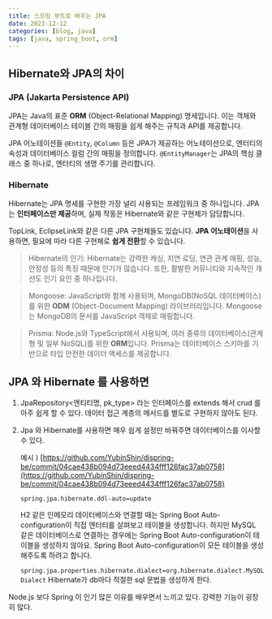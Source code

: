 ```yaml
---
title: 스프링 부트로 배우는 JPA
date: 2023-12-12
categories: [blog, java]
tags: [java, spring_boot, orm]
---
```



## Hibernate와 JPA의 차이

### JPA (Jakarta Persistence API)
JPA는 Java의 표준 **ORM** (Object-Relational Mapping) 명세입니다. 이는 객체와 관계형 데이터베이스 테이블 간의 매핑을 쉽게 해주는 규칙과 API를 제공합니다.

JPA 어노테이션들 
`@Entity`, `@Column` 등은 JPA가 제공하는 어노테이션으로, 엔터티의 속성과 데이터베이스 컬럼 간의 매핑을 정의합니다. `@EntityManager`는 JPA의 핵심 클래스 중 하나로, 엔터티의 생명 주기를 관리합니다.

### Hibernate
Hibernate는 JPA 명세를 구현한 가장 널리 사용되는 프레임워크 중 하나입니다. JPA는 **인터페이스만 제공**하며, 실제 작동은 Hibernate와 같은 구현체가 담당합니다.

TopLink, EclipseLink와 같은 다른 JPA 구현체들도 있습니다. **JPA 어노테이션**을 사용하면, 필요에 따라 다른 구현체로 **쉽게 전환**할 수 있습니다.

> Hibernate의 인기: Hibernate는 강력한 캐싱, 지연 로딩, 연관 관계 매핑, 성능, 안정성 등의 특징 때문에 인기가 많습니다. 또한, 활발한 커뮤니티와 지속적인 개선도 인기 요인 중 하나입니다.

> Mongoose: JavaScript와 함께 사용되며, MongoDB(NoSQL 데이터베이스)를 위한 **ODM** (Object-Document Mapping) 라이브러리입니다. Mongoose는 MongoDB의 문서를 JavaScript 객체로 매핑합니다.

> Prisma: Node.js와 TypeScript에서 사용되며, 여러 종류의 데이터베이스(관계형 및 일부 NoSQL)를 위한 **ORM**입니다. Prisma는 데이터베이스 스키마를 기반으로 타입 안전한 데이터 액세스를 제공합니다.

## JPA 와 Hibernate 를 사용하면 

1. JpaRepository<엔티티명, pk_type> 라는 인터페이스를 extends 해서 crud 를 아주 쉽게 할 수 있다. 데이터 접근 계층의 메서드를 별도로 구현하지 않아도 된다.
2. Jpa 와 Hibernate를 사용하면 매우 쉽게 설정만 바꿔주면 데이터베이스를 이사할 수 있다.

    예시 ) [https://github.com/YubinShin/dispring-be/commit/04cae438b094d73eeed4434fff126fac37ab0758](https://github.com/YubinShin/dispring-be/commit/04cae438b094d73eeed4434fff126fac37ab0758)

    `spring.jpa.hibernate.ddl-auto=update`

    H2 같은 인메모리 데이터베이스와 연결할 때는 Spring Boot Auto-configuration이 직접 엔터티를 살펴보고 테이블을 생성합니다.
    하지만 MySQL 같은 데이터베이스로 연결하는 경우에는 Spring Boot Auto-configuration이 테이블을 생성하지 않아요.
    Spring Boot Auto-configuration이 모든 테이블을 생성해주도록 하려고 합니다.

    `spring.jpa.properties.hibernate.dialect=org.hibernate.dialect.MySQLDialect`
    Hibernate가 db마다 적절한 sql 문법을 생성하게 한다.

Node.js 보다 Spring 이 인기 많은 이유를 배우면서 느끼고 있다. 강력한 기능이 굉장히 많다.